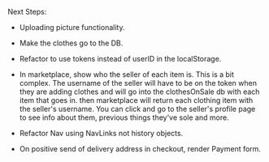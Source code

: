 Next Steps:

- Uploading picture functionality. 
- Make the clothes go to the DB.
- Refactor to use tokens instead of userID in the localStorage. 
- In marketplace, show who the seller of each item is. This is a bit complex. The username of the seller will have to be on the token when they are adding clothes and will go into the clothesOnSale db with each item that goes in. then marketplace will return each clothing item with the seller's username. You can click and go to the seller's profile page to see info about them, previous things they've sole and more. 
- Refactor Nav using NavLinks not history objects.

- On positive send of delivery address in checkout, render Payment form.  